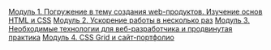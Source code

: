 
[Модуль 1. Погружение в тему создания web-продуктов. Изучение основ HTML и CSS](modules/Модуль%201.%20Погружение%20в%20тему%20создания%20web-продуктов.%20Изучение%20основ%20HTML%20и%20CSS.md)
[Модуль 2. Ускорение работы в несколько раз](modules/Модуль%202.%20Ускорение%20работы%20в%20несколько%20раз.md)
[Модуль 3. Необходимые технологии для веб-разработчика и продвинутая практика](modules/Модуль%203.%20Необходимые%20технологии%20для%20веб-разработчика%20и%20продвинутая%20практика.md)
[Модуль 4. CSS Grid и сайт-портфолио](modules/Модуль%204.%20CSS%20Grid%20и%20сайт-портфолио.md)





